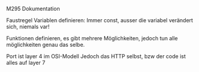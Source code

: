 M295 Dokumentation

Faustregel Variablen definieren:
Immer const, ausser die variabel verändert sich, niemals var!

Funktionen definieren, es gibt mehrere Möglichkeiten, jedoch tun alle möglichkeiten genau das selbe.

Port ist layer 4 im OSI-Modell
Jedoch das HTTP selbst, bzw der code ist alles auf layer 7